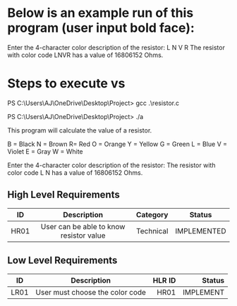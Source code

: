# Below is an example run of this program (user input bold face):
Enter the 4-character color description of the resistor: L N V R
The resistor with color code LNVR has a value of 16806152 Ohms.

# Steps to execute vs 
PS C:\Users\AJ\OneDrive\Desktop\Project> gcc .\resistor.c

PS C:\Users\AJ\OneDrive\Desktop\Project> ./a

This program will calculate the value of a resistor.

B = Black
N = Brown
R= Red
O = Orange
Y = Yellow
G = Green
L = Blue
V = Violet
E = Gray
W = White

Enter the 4-character color description of the resistor: The resistor with color code L   N   has a value of 16806152 Ohms.



## High Level Requirements
| ID   | Description                                | Category  | Status      |
| -----|:------------------------------------------:|:---------:|:-----------:|
| HR01 | User can be able to know resistor value    | Technical | IMPLEMENTED |



## Low Level Requirements
| ID    | Description                                                             | HLR ID | Status      |
| ------|:-----------------------------------------------------------------------:| ------:|------------:|
| LR01  | User must choose the color code                                         | HR01   | IMPLEMENT   | 



